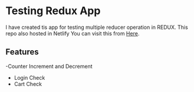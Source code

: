 # Testing Redux App
I have created tis app for testing multiple reducer operation in REDUX. This repo also hosted in Netlify
You can visit this from [Here](https://github.com/facebook/create-react-app).

## Features
-Counter Increment and Decrement
- Login Check
- Cart Check
